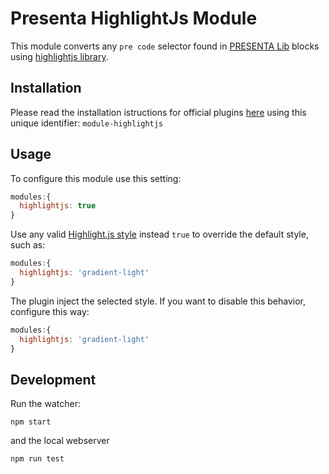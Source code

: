# Presenta HighlightJs Module

This module converts any `pre code` selector found in [PRESENTA Lib](https://github.com/presenta-software/presenta-lib) blocks using [highlightjs library](https://highlightjs.org/).

## Installation

Please read the installation istructions for official plugins [here](https://lib.presenta.cc/extend/#install-an-official-plugin) using this unique identifier: `module-highlightjs`

## Usage

To configure this module use this setting:

```js
modules:{
  highlightjs: true
}
```

Use any valid [Highlight.js style](https://highlightjs.org/static/demo/) instead `true` to override the default style, such as:

```js
modules:{
  highlightjs: 'gradient-light'
}
```

The plugin inject the selected style. If you want to disable this behavior, configure this way:

```js
modules:{
  highlightjs: 'gradient-light'
}
```





## Development

Run the watcher:

    npm start

and the local webserver

    npm run test



